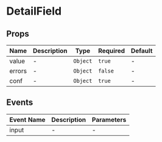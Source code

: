 # DetailField

## Props

<!-- @vuese:DetailField:props:start -->
|Name|Description|Type|Required|Default|
|---|---|---|---|---|
|value|-|`Object`|`true`|-|
|errors|-|`Object`|`false`|-|
|conf|-|`Object`|`true`|-|

<!-- @vuese:DetailField:props:end -->


## Events

<!-- @vuese:DetailField:events:start -->
|Event Name|Description|Parameters|
|---|---|---|
|input|-|-|

<!-- @vuese:DetailField:events:end -->


